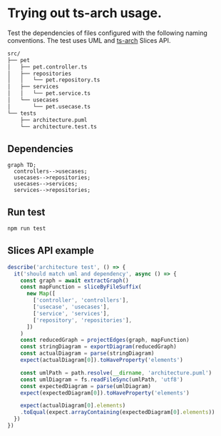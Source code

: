 # Trying out ts-arch usage.

Test the dependencies of files configured with the following naming conventions.
The test uses UML and [ts-arch](https://github.com/ts-arch/ts-arch) Slices API.

```sh
src/
├── pet
│   ├── pet.controller.ts
│   ├── repositories
│   │   └── pet.repository.ts
│   ├── services
│   │   └── pet.service.ts
│   └── usecases
│       └── pet.usecase.ts
└── tests
    ├── architecture.puml
    └── architecture.test.ts
```

## Dependencies

```mermaid
graph TD;
  controllers-->usecases;
  usecases-->repositories;
  usecases-->services;
  services-->repositories;
```

## Run test

```sh
npm run test
```

## Slices API example

```typescript
describe('architecture test', () => {
  it('should match uml and dependency', async () => {
    const graph = await extractGraph()
    const mapFunction = sliceByFileSuffix(
      new Map([
        ['controller', 'controllers'],
        ['usecase', 'usecases'],
        ['service', 'services'],
        ['repository', 'repositories'],
      ])
    )
    const reducedGraph = projectEdges(graph, mapFunction)
    const stringDiagram = exportDiagram(reducedGraph)
    const actualDiagram = parse(stringDiagram)
    expect(actualDiagram[0]).toHaveProperty('elements')

    const umlPath = path.resolve(__dirname, 'architecture.puml')
    const umlDiagram = fs.readFileSync(umlPath, 'utf8')
    const expectedDiagram = parse(umlDiagram)
    expect(expectedDiagram[0]).toHaveProperty('elements')

    expect(actualDiagram[0].elements)
    .toEqual(expect.arrayContaining(expectedDiagram[0].elements))
  })
})

```
